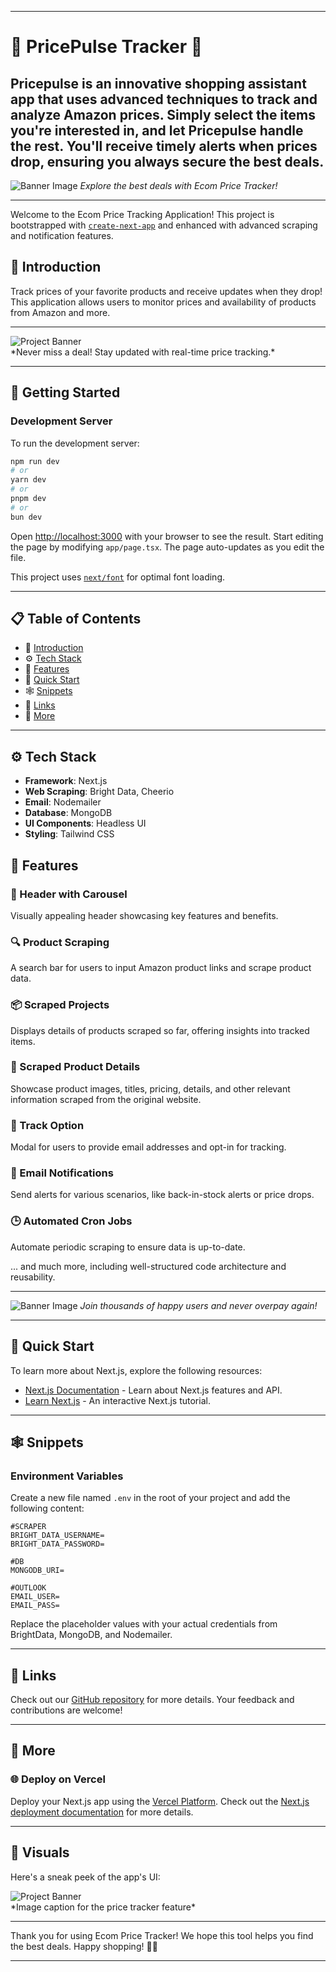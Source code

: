 

---

# 🌟 PricePulse Tracker 🌟
Pricepulse is an innovative shopping assistant app that uses advanced techniques to track and analyze Amazon prices. Simply select the items you're interested in, and let Pricepulse handle the rest. You'll receive timely alerts when prices drop, ensuring you always secure the best deals.
---

![Banner Image](https://example.com/banner-image-1)
*Explore the best deals with Ecom Price Tracker!*

---

Welcome to the Ecom Price Tracking Application! This project is bootstrapped with [`create-next-app`](https://github.com/vercel/next.js/tree/canary/packages/create-next-app) and enhanced with advanced scraping and notification features.

## 🎉 Introduction

Track prices of your favorite products and receive updates when they drop! This application allows users to monitor prices and availability of products from Amazon and more.

---
<div>
<img src="https://images.app.goo.gl/Vp8Wqpjqvv3nNPr76" alt="Project Banner">
</div>
*Never miss a deal! Stay updated with real-time price tracking.*

---

## 🚀 Getting Started

### Development Server

To run the development server:

```bash
npm run dev
# or
yarn dev
# or
pnpm dev
# or
bun dev
```

Open [http://localhost:3000](http://localhost:3000) with your browser to see the result. Start editing the page by modifying `app/page.tsx`. The page auto-updates as you edit the file.

This project uses [`next/font`](https://nextjs.org/docs/basic-features/font-optimization) for optimal font loading.

---

## 📋 Table of Contents

- 🤖 [Introduction](#-introduction)
- ⚙️ [Tech Stack](#️-tech-stack)
- 🔋 [Features](#-features)
- 🤸 [Quick Start](#-quick-start)
- 🕸️ [Snippets](#️-snippets)
- 🔗 [Links](#-links)
- 🚀 [More](#-more)

---

## ⚙️ Tech Stack

- **Framework**: Next.js
- **Web Scraping**: Bright Data, Cheerio
- **Email**: Nodemailer
- **Database**: MongoDB
- **UI Components**: Headless UI
- **Styling**: Tailwind CSS

## 🔋 Features

### 🌟 Header with Carousel
Visually appealing header showcasing key features and benefits.

### 🔍 Product Scraping
A search bar for users to input Amazon product links and scrape product data.

### 📦 Scraped Projects
Displays details of products scraped so far, offering insights into tracked items.

### 📝 Scraped Product Details
Showcase product images, titles, pricing, details, and other relevant information scraped from the original website.

### 👥 Track Option
Modal for users to provide email addresses and opt-in for tracking.

### 📧 Email Notifications
Send alerts for various scenarios, like back-in-stock alerts or price drops.

### 🕒 Automated Cron Jobs
Automate periodic scraping to ensure data is up-to-date.

... and much more, including well-structured code architecture and reusability.

---

![Banner Image](https://example.com/banner-image-3)
*Join thousands of happy users and never overpay again!*

---

## 🤸 Quick Start

To learn more about Next.js, explore the following resources:

- [Next.js Documentation](https://nextjs.org/docs) - Learn about Next.js features and API.
- [Learn Next.js](https://nextjs.org/learn) - An interactive Next.js tutorial.

---

## 🕸️ Snippets

### Environment Variables

Create a new file named `.env` in the root of your project and add the following content:

```env
#SCRAPER
BRIGHT_DATA_USERNAME=
BRIGHT_DATA_PASSWORD=

#DB
MONGODB_URI=

#OUTLOOK
EMAIL_USER=
EMAIL_PASS=
```

Replace the placeholder values with your actual credentials from BrightData, MongoDB, and Nodemailer.

---

## 🔗 Links

Check out our [GitHub repository](https://github.com/vercel/next.js/) for more details. Your feedback and contributions are welcome!

---

## 🚀 More

### 🌐 Deploy on Vercel

Deploy your Next.js app using the [Vercel Platform](https://vercel.com/new?utm_medium=default-template&filter=next.js&utm_source=create-next-app&utm_campaign=create-next-app-readme). Check out the [Next.js deployment documentation](https://nextjs.org/docs/deployment) for more details.

---

## 📸 Visuals

Here's a sneak peek of the app's UI:

<div>
<img src="https://images.app.goo.gl/fXXoN7um3mbmQMTw5" alt="Project Banner">
</div>
*Image caption for the price tracker feature*


---

Thank you for using Ecom Price Tracker! We hope this tool helps you find the best deals. Happy shopping! 🛒💸

---

